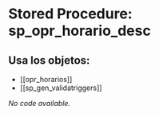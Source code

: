 # Stored Procedure: sp_opr_horario_desc

## Usa los objetos:
- [[opr_horarios]]
- [[sp_gen_validatriggers]]

*No code available.*
